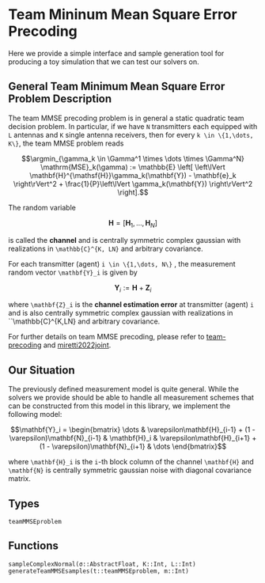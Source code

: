 # Team Mininum Mean Square Error Precoding

Here we provide a simple interface and sample generation tool for producing a toy simulation that we can test our solvers on.

## General Team Minimum Mean Square Error Problem Description

The team MMSE precoding problem is in general a static quadratic team decision problem. In particular, if we have ``N`` transmitters each equipped with ``L`` antennas and ``K`` single antenna receivers, then for every ``k \in \{1,\dots, K\}``, the team MMSE problem reads

```math
\argmin_{\gamma_k \in \Gamma^1 \times \dots \times \Gamma^N} \mathrm{MSE}_k(\gamma) := \mathbb{E} \left[ \left\lVert \mathbf{H}^{\mathsf{H}}\gamma_k(\mathbf{Y}) - \mathbf{e}_k \right\rVert^2 + \frac{1}{P}\left\lVert \gamma_k(\mathbf{Y}) \right\rVert^2 \right].
```

The random variable

```math
\mathbf{H} = [\mathbf{H}_1, \dots, \mathbf{H}_N]
```

is called the **channel** and is centrally symmetric complex gaussian with realizations in ``\mathbb{C}^{K, LN}`` and arbitrary covariance.

For each transmitter (agent) ``i \in \{1,\dots, N\}`` , the measurement random vector ``\mathbf{Y}_i`` is given by

```math
\mathbf{Y}_i := \mathbf{H} + \mathbf{Z}_i
```

where ``\mathbf{Z}_i`` is the **channel estimation error** at transmitter (agent) ``i`` and is also centrally symmetric complex gaussian with realizations in ``\mathbb{C}^{K,LN} and arbitrary covariance.

For further details on team MMSE precoding, please refer to [team-precoding](@cite) and [miretti2022joint](@cite).

## Our Situation

The previously defined measurement model is quite general. While the solvers we provide should be able to handle all measurement schemes that can be constructed from this model in this library, we implement the following model:

```math
\mathbf{Y}_i = \begin{bmatrix} \dots & \varepsilon\mathbf{H}_{i-1} + (1 - \varepsilon)\mathbf{N}_{i-1} & \mathbf{H}_i & \varepsilon\mathbf{H}_{i+1} + (1 - \varepsilon)\mathbf{N}_{i+1} & \dots \end{bmatrix}
```

where ``\mathbf{H}_i`` is the ``i``-th block column of the channel ``\mathbf{H}`` and ``\mathbf{N}`` is centrally symmetric gaussian noise with diagonal covariance matrix.

## Types

```@docs
teamMMSEproblem
```

## Functions

```@docs
sampleComplexNormal(σ::AbstractFloat, K::Int, L::Int)
generateTeamMMSEsamples(t::teamMMSEproblem, m::Int)
```
